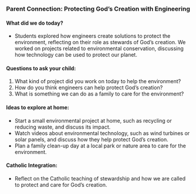 ### Parent Connection: Protecting God’s Creation with Engineering

#### What did we do today?
- Students explored how engineers create solutions to protect the environment, reflecting on their role as stewards of God’s creation. We worked on projects related to environmental conservation, discussing how technology can be used to protect our planet.

#### Questions to ask your child:
1. What kind of project did you work on today to help the environment?
2. How do you think engineers can help protect God’s creation?
3. What is something we can do as a family to care for the environment?

#### Ideas to explore at home:
- Start a small environmental project at home, such as recycling or reducing waste, and discuss its impact.
- Watch videos about environmental technology, such as wind turbines or solar panels, and discuss how they help protect God’s creation.
- Plan a family clean-up day at a local park or nature area to care for the environment.

#### Catholic Integration:
- Reflect on the Catholic teaching of stewardship and how we are called to protect and care for God’s creation.
